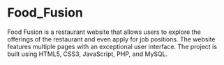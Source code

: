 # Food_Fusion
Food Fusion is a restaurant website that allows users to explore the offerings of the restaurant and even apply for job positions. The website features multiple pages with an exceptional user interface. The project is built using HTML5, CSS3, JavaScript, PHP, and MySQL.
